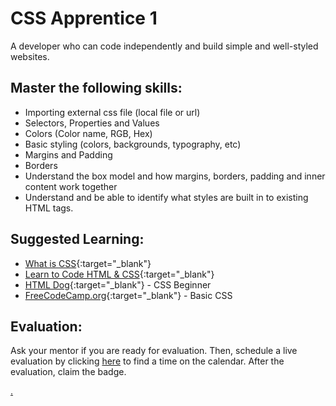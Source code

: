 # CSS Apprentice 1

A developer who can code independently and build simple and well-styled websites.

## Master the following skills:

* Importing external css file (local file or url)
* Selectors, Properties and Values
* Colors (Color name, RGB, Hex)
* Basic styling (colors, backgrounds, typography, etc)
* Margins and Padding
* Borders
* Understand the box model and how margins, borders, padding and inner content work together
* Understand and be able to identify what styles are built in to existing HTML tags.

## Suggested Learning: 
* [What is CSS](https://www.colorcode.io/course/css-basics){:target="_blank"}
* [Learn to Code HTML & CSS](https://learn.shayhowe.com/html-css/){:target="_blank"}
* [HTML Dog](https://www.htmldog.com/guides/css/beginner/){:target="_blank"} - CSS Beginner
* [FreeCodeCamp.org](https://www.freecodecamp.org/learn/responsive-web-design/basic-css/){:target="_blank"} - Basic CSS

## Evaluation:

Ask your mentor if you are ready for evaluation. Then, schedule a live evaluation by clicking [here](https://calendly.com/codex-evaluations/1?a1=CSS%20Apprentice%201&a2=O8cej6IdSwiTET8_a98TdA) to find a time on the calendar. After the evaluation, claim the badge.

[.](level-1)